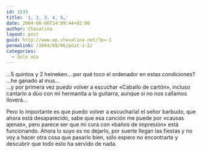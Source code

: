 ```yaml
---
id: 1535
title: '1, 2, 3, 4, 5…'
date: 2004-08-06T14:09:44+02:00
author: Chavalina
layout: post
guid: http://www.wp.chavalina.net/?p=-1
permalink: /2004/08/06/post-1-2/
categories:
  - Sólo mío
---
```

…5 quintos y 2 heineken… por qué toco el ordenador en estas condiciones?  
…he ganado al mus…  
…y por primera vez puedo volver a escuchar «Caballo de cart&oacute;n», incluso cantarlo a d&uacute;o con mi hermanita a la guitarra, aunque si no nos callamos lloverá…

Pero lo importante es que puedo volver a escucharla! el se&ntilde;or barbudo, que ahora está desaparecido, sabe que esa canci&oacute;n me puede por «causas ajenas», pero parece ser que mi cura con «ba&ntilde;os de impresi&oacute;n» está funcionando. Ahora lo suyo es no dejarlo, por suerte llegan las fiestas y no voy a hacer otra cosa que pasarlo bien, s&oacute;lo espero no encontrarte y descubrir que todo esto ha servido de nada.